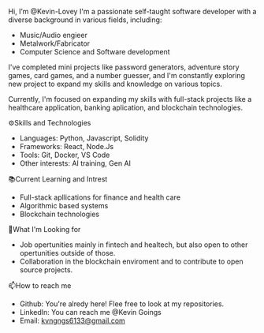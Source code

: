 Hi, I’m @Kevin-Lovey
I'm a passionate self-taught software developer with a diverse background in various fields, including:
- Music/Audio engieer
- Metalwork/Fabricator
- Computer Science and Software development

I've completed mini projects like password generators, adventure story games, card games, and a number guesser, and I'm constantly exploring new project to expand my skills and knowledge on various topics. 

Currently, I'm focused on expanding my skills with full-stack projects like a healthcare application, banking aplication, and blockchain technologies.

⚙Skills and Technologies

- Languages: Python, Javascript, Solidity
- Frameworks: React, Node.Js
- Tools: Git, Docker, VS Code
- Other interests: AI training, Gen AI

📚Current Learning and Intrest

- Full-stack apllications for finance and health care
- Algorithmic based systems
- Blockchain technologies

🎯What I'm Looking for

- Job opertunities mainly in fintech and healtech, but also open to other opertunities outside of those.
- Collaboration in the blockchain enviroment and to contribute to open source projects.

📫How to reach me

- Github: You're alredy here! Flee free to look at my repositories.
- LinkedIn: You can reach me @Kevin Goings
- Email: kvngngs6133@gmail.com

<!---
Kevin-Lovey/Kevin-Lovey is a ✨ special ✨ repository because its `README.md` (this file) appears on your GitHub profile.
You can click the Preview link to take a look at your changes.
--->
